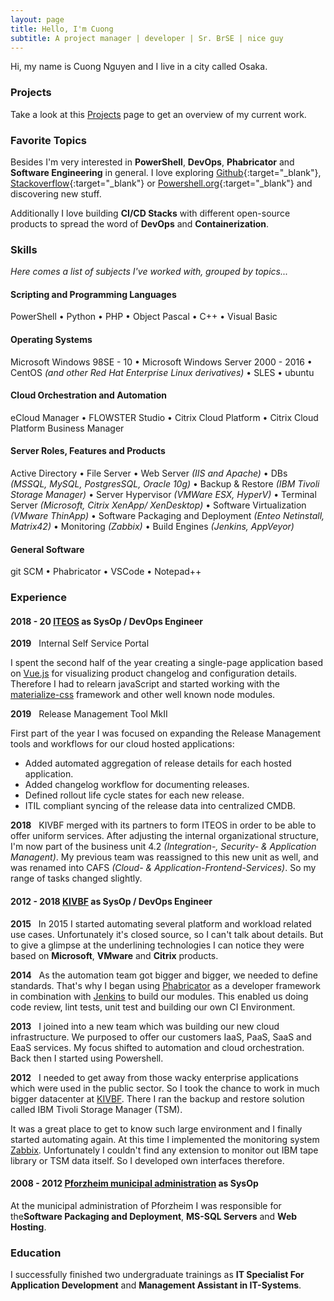 ```yaml
---
layout: page
title: Hello, I'm Cuong
subtitle: A project manager | developer | Sr. BrSE | nice guy
---
```


<i class="fa fa-address-card" aria-hidden="true"></i> Hi, my name is Cuong Nguyen and I live in a city called Osaka.

### <i class="fa fa-terminal" aria-hidden="true"></i> Projects

Take a look at this [Projects]() page to get an overview of my current work.

### <i class="fa fa-heart" aria-hidden="true"></i> Favorite Topics

Besides I'm very interested in **PowerShell**, **DevOps**, **Phabricator** and **Software Engineering** in general. I love
exploring [Github](https://github.com/){:target="_blank"}, [Stackoverflow](https://stackoverflow.com/){:target="_blank"} or [Powershell.org](https://powershell.org/){:target="_blank"}
and discovering new stuff.

Additionally I love building **CI/CD Stacks** with different open-source products to spread the word of **DevOps** and **Containerization**.

### <i class="fa fa-cubes" aria-hidden="true"></i> Skills
*Here comes a list of subjects I've worked with, grouped by topics...*

#### <i class="fa fa-code" aria-hidden="true"></i> Scripting and Programming Languages

PowerShell &bull; Python &bull; PHP &bull; Object Pascal &bull; C++ &bull; Visual Basic

#### <i class="fa fa-terminal" aria-hidden="true"></i> Operating Systems

Microsoft Windows 98SE - 10 &bull; Microsoft Windows Server 2000 - 2016 &bull;
CentOS *(and other Red Hat Enterprise Linux derivatives)* &bull; SLES &bull; ubuntu

#### <i class="fa fa-cloud" aria-hidden="true"></i> Cloud Orchestration and Automation

eCloud Manager &bull; FLOWSTER Studio &bull; Citrix Cloud Platform &bull; Citrix Cloud Platform Business Manager

#### <i class="fa fa-gears" aria-hidden="true"></i> Server Roles, Features and Products

Active Directory &bull; File Server &bull; Web Server *(IIS and Apache)* &bull;
DBs *(MSSQL, MySQL, PostgresSQL, Oracle 10g)* &bull; Backup & Restore *(IBM Tivoli Storage Manager)* &bull;
Server Hypervisor *(VMWare ESX, HyperV)* &bull; Terminal Server *(Microsoft, Citrix XenApp/ XenDesktop)* &bull;
Software Virtualization *(VMware ThinApp)* &bull; Software Packaging and Deployment *(Enteo Netinstall, Matrix42)*
&bull; Monitoring *(Zabbix)* &bull; Build Engines *(Jenkins, AppVeyor)*

#### <i class="fa fa-gear" aria-hidden="true"></i> General Software

git SCM &bull; Phabricator &bull; VSCode &bull; Notepad++

### <i class="fa fa-briefcase" aria-hidden="true"></i> Experience

#### <i class="fa fa-calendar" aria-hidden="true"></i> 2018 - 20<i class="fa fa-question" aria-hidden="true"></i><i class="fa fa-question" aria-hidden="true"></i> <i class="fa fa-building-o" aria-hidden="true"></i> [ITEOS](https://www.iteos.de) as **SysOp** / **DevOps Engineer**

<i class="fa fa-calendar-plus-o" aria-hidden="true"></i> **2019**&nbsp;&nbsp; Internal Self Service Portal

I spent the second half of the year creating a single-page application based on [Vue.js](https://vuejs.org/) for visualizing product changelog and configuration details.
Therefore I had to relearn javaScript and started working with the [materialize-css](https://materializecss.com/) framework and other well known node modules.

<i class="fa fa-calendar-plus-o" aria-hidden="true"></i> **2019**&nbsp;&nbsp; Release Management Tool MkII

First part of the year I was focused on expanding the Release Management tools and workflows for our cloud hosted applications:

- Added automated aggregation of release details for each hosted application.
- Added changelog workflow for documenting releases.
- Defined rollout life cycle states for each new release.
- ITIL compliant syncing of the release data into centralized CMDB.

<i class="fa fa-calendar-plus-o" aria-hidden="true"></i> **2018**&nbsp;&nbsp; KIVBF merged with its partners to form ITEOS in order to be able to offer uniform services. After adjusting the internal organizational structure, I'm now part of the business unit 4.2 *(Integration-, Security- & Application Managent)*.
My previous team was reassigned to this new unit as well, and was renamed into CAFS *(Cloud- & Application-Frontend-Services)*.
So my range of tasks changed slightly.


#### <i class="fa fa-calendar" aria-hidden="true"></i> 2012 - 2018 <i class="fa fa-building-o" aria-hidden="true"></i> [KIVBF](https://www.kivbf.de) as **SysOp** / **DevOps Engineer**

<i class="fa fa-calendar-plus-o" aria-hidden="true"></i> **2015**&nbsp;&nbsp; In 2015 I started automating several platform and workload
related use cases. Unfortunately it's closed source, so I can't talk about details. But to give a glimpse at the
underlining technologies I can notice they were based on **Microsoft**, **VMware** and **Citrix** products.

<i class="fa fa-calendar-plus-o" aria-hidden="true"></i> **2014**&nbsp;&nbsp; As the automation team got bigger and bigger, we needed to define
standards. That's why I began using [Phabricator](https://www.phacility.com/phabricator/) as a developer framework in
combination with [Jenkins](https://jenkins.io/) to build our modules. This enabled us doing code review, lint tests,
unit test and building our own CI Environment.


<i class="fa fa-calendar-plus-o" aria-hidden="true"></i> **2013**&nbsp;&nbsp; I joined into a new team which was building our new cloud
infrastructure. We purposed to offer our customers IaaS, PaaS, SaaS and EaaS services. My focus shifted
to automation and cloud orchestration. Back then I started using Powershell.


<i class="fa fa-calendar-plus-o" aria-hidden="true"></i> **2012**&nbsp;&nbsp; I needed to get away from those wacky enterprise applications
which were used in the public sector. So I took the chance to work in much bigger datacenter at
[KIVBF](https://www.kivbf.de). There I ran the backup and restore solution called IBM Tivoli Storage Manager (TSM).

It was a great place to get to know such large environment and I finally started automating again. At this time I
implemented the monitoring system [Zabbix](http://www.zabbix.com/). Unfortunately I couldn't find any extension to
monitor out IBM tape library or TSM data itself. So I developed own interfaces therefore.

#### <i class="fa fa-calendar" aria-hidden="true"></i> 2008 - 2012 <i class="fa fa-building-o" aria-hidden="true"></i> [Pforzheim municipal administration](https://www.pforzheim.de/) as **SysOp**

At the municipal administration of Pforzheim I was responsible for the**Software Packaging and Deployment**,
 **MS-SQL Servers** and **Web Hosting**.

### <i class="fa fa-graduation-cap" aria-hidden="true"></i> Education

I successfully finished two undergraduate trainings as **IT Specialist For Application Development** and
**Management Assistant in IT-Systems**.


